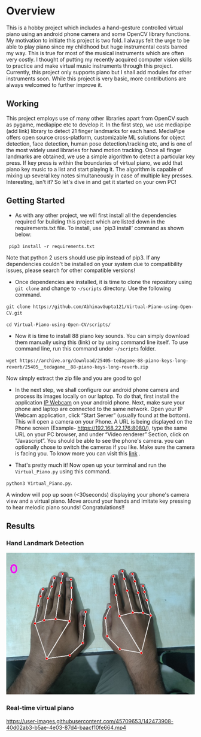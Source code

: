 # Overview

This is a hobby project which includes a hand-gesture controlled virtual piano using an android phone camera and some OpenCV library functions. My motivation to initiate this project is two fold. I always felt the urge to be able to play piano since my childhood but huge instrumental costs barred my way. This is true for most of the musical instruments which are often very costly. I thought of putting my recently acquired computer vision skills to practice and make virtual music instruments through this project. Currently, this project only supports piano but I shall add modules for other instruments soon. While this project is very basic, more contributions are always welcomed to further improve it. 

## Working

This project employs use of many other libraries apart from OpenCV such as pygame, mediapipe etc to develop it. In the first step, we use mediapipe (add link) library to detect 21 finger landmarks for each hand. MediaPipe offers open source cross-platform, customizable ML solutions for object detection, face detection, human pose detection/tracking etc, and is one of the most widely used libraries for hand motion tracking. Once all finger landmarks are obtained, we use a simple algorithm to detect a particular key press. If key press is within the boundaries of virtual piano, we add that piano key music to a list and start playing it. The algorithm is capable of mixing up several key notes simultaneously in case of multiple key presses. Interesting, isn't it? So let's dive in and get it started on your own PC!

## Getting Started

- As with any other project, we will first install all the dependencies required for building this project which are listed down in the requirements.txt file. To install, use `pip3 install' command as shown below:

` pip3 install -r requirements.txt`

  Note that python 2 users should use pip instead of pip3. If any dependencies couldn't be installed on your system due to compatibility issues, please search for other compatible versions!

- Once dependencies are installed, it is time to clone the repository using `git clone` and change to `~/scripts` directory. Use the following command.

`git clone https://github.com/AbhinavGupta121/Virtual-Piano-using-Open-CV.git`

`cd Virtual-Piano-using-Open-CV/scripts/`

- Now it is time to install 88 piano key sounds. You can simply download them manually using this (link) or by using command line itself. To use command line, run this command under `~/scripts` folder.

`wget https://archive.org/download/25405-tedagame-88-piano-keys-long-reverb/25405__tedagame__88-piano-keys-long-reverb.zip`

Now simply extract the zip file and you are good to go!

- In the next step, we shall configure our android phone camera and process its images locally on our laptop. To do that, first install the application [IP Webcam](https://play.google.com/store/apps/details?id=com.pas.webcam&hl=en) on your android phone. Next, make sure your phone and laptop are connected to the same network. Open your IP Webcam application, click “Start Server” (usually found at the bottom). This will open a camera on your Phone. A URL is being displayed on the Phone screen (Example- https://192.168.22.176:8080/), type the same URL on your PC browser, and under “Video renderer” Section, click on “Javascript”. You should be able to see the phone's camera. you can optionally chose to switch the cameras if you like. Make sure the camera is facing you. To know more you can visit this [link](https://www.geeksforgeeks.org/connect-your-android-phone-camera-to-opencv-python/) .

- That's pretty much it! Now open up your terminal and run the `Virtual_Piano.py` using this command.

`python3 Virtual_Piano.py`. 

A window will pop up soon (<30seconds) displaying your phone's camera view and a virtual piano. Move around your hands and imitate key pressing to hear melodic piano sounds! Congratulations!!

## Results

### Hand Landmark Detection

![Finger landmark Detection](https://github.com/AbhinavGupta121/Virtual-Piano-using-Open-CV/blob/main/results/Top_view_result.jpg)

### Real-time virtual piano





https://user-images.githubusercontent.com/45709653/142473908-40d02ab3-b5ae-4e03-87d4-baacf10fe664.mp4



